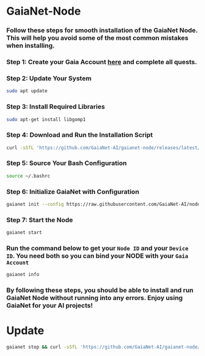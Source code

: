 # GaiaNet-Node
### Follow these steps for smooth installation of the GaiaNet Node. This will help you avoid some of the most common mistakes when installing.

### Step 1: Create your Gaia Account [here](https://gaianet.ai/reward?invite_code=RSh26G) and complete all quests.

### Step 2: Update Your System

```bash
sudo apt update
```

### Step 3: Install Required Libraries

```bash
sudo apt-get install libgomp1
```

### Step 4: Download and Run the Installation Script

```bash
curl -sSfL 'https://github.com/GaiaNet-AI/gaianet-node/releases/latest/download/install.sh' | bash
```

### Step 5: Source Your Bash Configuration

```bash
source ~/.bashrc 
```

### Step 6: Initialize GaiaNet with Configuration

```bash
gaianet init --config https://raw.githubusercontent.com/GaiaNet-AI/node-configs/main/qwen2-0.5b-instruct/config.json
```

### Step 7: Start the Node

```bash
gaianet start
```

### Run the command below to get your ```Node ID``` and your ```Device ID```. You need both so you can bind your NODE with your ```Gaia Account```

```bash
gaianet info
```

### By following these steps, you should be able to install and run GaiaNet Node without running into any errors. Enjoy using GaiaNet for your AI projects!

# Update

```bash
gaianet stop && curl -sSfL 'https://github.com/GaiaNet-AI/gaianet-node/releases/latest/download/install.sh' | bash -s -- --upgrade && gaianet start
```
